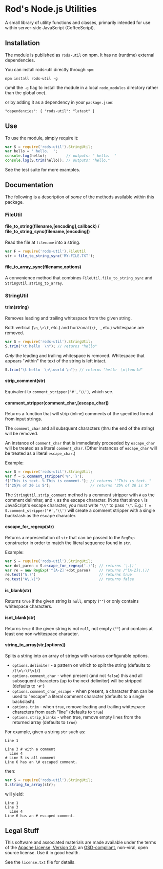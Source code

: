 # Rod's Node.js Utilities

A small library of utility functions and classes, primarily intended for use within server-side JavaScript (CoffeeScript).

## Installation

The module is published as `rods-util` on npm.  It has no (runtime) external dependencies.

You can install rods-util directly through `npm`:

    npm install rods-util -g

(omit the `-g` flag to install the module in a local `node_modules` directory rather than the global one).

or by adding it as a dependency in your `package.json`:

    "dependencies": { "rods-util": "latest" }

## Use

To use the module, simply require it:

```javascript
var S = require('rods-util').StringUtil;
var hello = ' hello.  ';
console.log(hello);         // outputs: " hello.  "
console.log(S.trim(hello)); // outputs: "hello."
```

See the test suite for more examples.

## Documentation

The following is a description of *some* of the methods available within this package.

### FileUtil

#### file_to_string(filename,[encoding],callback) / file_to_string_sync(filename,[encoding])

Read the file at `filename` into a string.

```javascript
var F = require('rods-util').FileUtil
str = file_to_string_sync('MY-FILE.TXT');
```

#### file_to_array_sync(filename,options)

A convenience method that combines `FileUtil.file_to_string_sync` and `StringUtil.string_to_array`.

### StringUtil

#### trim(string)

Removes leading and trailing whitespace from the given string.

Both vertical (`\n`, `\r\f`, etc.) and horizonal (`\t`, ` `, etc.) whitespace are removed.

```javascript
var S = require('rods-util').StringUtil;
S.trim("\t hello  \n"); // returns "hello"
```

*Only* the leading and trailing whitespace is removed.  Whitespace that appears "within" the text of the string is left intact.

```javascript
S.trim("\t hello  \n\tworld \n"); // returns "hello  \n\tworld"
```

#### strip_comment(str)

Equivalent to `comment_stripper('#','\\')`, which see.

#### comment_stripper(comment_char,[escape_char])

Returns a function that will strip (inline) comments of the specified format from input strings.

The `comment_char` and all subsquent characters (thru the end of the string) will be removed.

An instance of `comment_char` that is immediately proceeded by `escape_char` will be treated as a literal `comment_char`.  (Other instances of `escape_char` will be treated as a literal `escape_char`.)

Example:

```javascript
var S = require('rods-util').StringUtil;
var f = S.comment_stripper('%','}');
f("This is text. % This is comment."); // returns ""This is text. "
f("25}% of 20 is 5");                  // returns "25% of 20 is 5"
```

The `StringUtil.strip_comment` method is a comment stripper with `#` as the comment delimiter, and `\` as the escape character.  (Note that since `\` is JavaScript's escape character, you must write `"\\"` to pass `"\"`. E.g.: `f = S.comment_stripper('#','\\')` will create a comment stripper with a single backslash as the escape character.

#### escape_for_regexp(str)

Returns a representation of `str` that can be passed to the `RegExp` constructor in order to match the literal sequence found in `str`.

Example:

```javascript
var S = require('rods-util').StringUtil;
var dot_paren = S.escape_for_regexp('.)'); // returns `\.\)`
var re = new RegExp('^[A-Z]'+dot_paren)    // returns /^[A-Z]\.\)/
re.test("A.)")                             // returns true
re.test("A\.\)")                           // returns false
```

#### is_blank(str)

Returns `true` if the given string is `null`, empty (`""`) or only contains whitespace characters.

#### isnt_blank(str)

Returns `true` if the given string is not `null`, not empty (`""`) and contains at least one non-whitespace character.

#### string_to_array(str,[options])

Splits a string into an array of strings with various configurable options.

* `options.delimiter` - a pattern on which to split the string (defaults to `/[\n\r\f\v]/`)
* `options.comment_char` - when present (and not `false`) this and all subsequent characters (up to the next delimiter) will be stripped (defaults to `'#'`)
* `options.comment_char_escape` - when present, a character than can be used to "escape" a literal comment character (defaults to a single backslash).
* `options.trim` - when `true`, remove leading and trailing whitespace characters from each "line" (defaults to `true`)
* `options.strip_blanks` - when true, remove empty lines from the returned array (defaults to `true`)

For example, given a string `str` such as:

    Line 1

    Line 3 # with a comment
      Line 4
    # Line 5 is all comment
    Line 6 has an \# escaped comment.

then:

```javascript
var S = require('rods-util').StringUtil;
S.string_to_array(str);
```

will yield:

    Line 1
    Line 3
      Line 4
    Line 6 has an # escaped comment.

## Legal Stuff

This software and associated materials are made available under the terms of the [Apache License, Version 2.0](http://www.apache.org/licenses/LICENSE-2.0), an [OSD-compliant](http://www.opensource.org/licenses/Apache-2.0), non-viral, open source license. Use it in good health.

See the `license.txt` file for details.
